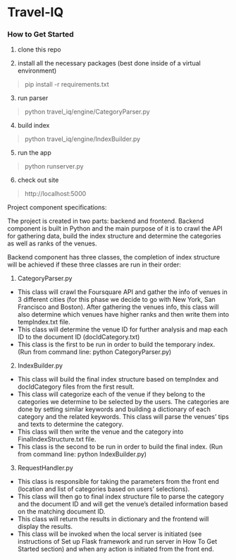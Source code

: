# Travel-IQ

### How to Get Started

1. clone this repo

2. install all the necessary packages (best done inside of a virtual environment)
> pip install -r requirements.txt

3. run parser
> python travel_iq/engine/CategoryParser.py

4. build index
> python travel_iq/engine/IndexBuilder.py

5. run the app
> python runserver.py

6. check out site
> http://localhost:5000


Project component specifications:

The project is created in two parts: backend and frontend. Backend component is built in Python and the main purpose of it is to crawl the API for gathering data, build the index structure and determine the categories as well as ranks of the venues. 

Backend component has three classes, the completion of index structure will be achieved if these three classes are run in their order:

1. CategoryParser.py
 * This class will crawl the Foursquare API and gather the info of venues in 3 different cities (for this phase we decide to go with New York, San Francisco and Boston). After gathering the venues info, this class will also determine which venues have higher ranks and then write them into tempIndex.txt file.
 * This class will determine the venue ID for further analysis and map each ID to the document ID (docIdCategory.txt)
 * This class is the first to be run in order to build the temporary index. (Run from command line: python CategoryParser.py)

2. IndexBuilder.py
  * This class will build the final index structure based on tempIndex and docIdCategory files from the first result. 
  * This class will categorize each of the venue if they belong to the categories we determine to be selected by the users. The categories are done by setting similar keywords and building a dictionary of each category and the related keywords. This class will parse the venues’ tips and texts to determine the category.
  * This class will then write the venue and the category into FinalIndexStructure.txt file.
  * This class is the second to be run in order to build the final index. (Run from command line: python IndexBuilder.py)

3. RequestHandler.py
  * This class is responsible for taking the parameters from the front end (location and list of categories based on users’ selections).
  * This class will then go to final index structure file to parse the category and the document ID and will get the venue’s detailed information based on the matching document ID. 
  * This class will return the results in dictionary and the frontend will display the results.
  * This class will be invoked when the local server is initiated (see instructions of Set up Flask framework and run server in How To Get Started section) and when any action is initiated from the front end. 


